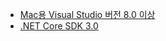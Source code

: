 * [Mac용 Visual Studio 버전 8.0 이상](https://visualstudio.microsoft.com/vs/mac/)
* [.NET Core SDK 3.0](https://dotnet.microsoft.com/download/dotnet-core/3.0)
